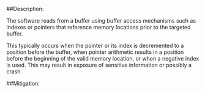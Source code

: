 ##Description:

The software reads from a buffer using buffer access mechanisms such as indexes or pointers that reference memory locations prior to the targeted buffer.

This typically occurs when the pointer or its index is decremented to a position before the buffer, when pointer arithmetic results in a position before the beginning of the valid memory location, or when a negative index is used. This may result in exposure of sensitive information or possibly a crash.

##Mitigation:
